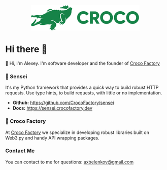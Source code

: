 <p align="center">
<img src="https://raw.githubusercontent.com/CrocoFactory/.github/main/branding/logo/bookmark_transparent.svg" height="80">
</p>

# Hi there 👋
            
🔭 Hi, I'm Alexey. I'm software developer and the founder of [Croco Factory](https://github.com/CrocoFactory)
         
### 🥷 Sensei 

It's my Python framework that provides a quick way to build robust HTTP requests. Use type hints, to build requests, with 
little or no implementation.

- **Github:** https://github.com/CrocoFactory/sensei
- **Docs:** https://sensei.crocofactory.dev

### 🐊 Croco Factory

At [Croco Factory](https://github.com/CrocoFactory) we specialize in developing robust libraries built on Web3.py and handy API wrapping packages.

### Contact Me
You can contact to me for questions:
[axbelenkov@gmail.com](mailto:axbelenkov@gmail.com)
